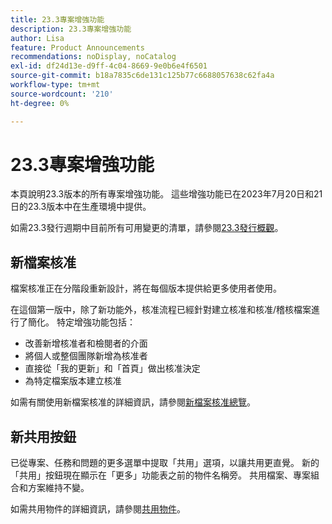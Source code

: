 ```yaml
---
title: 23.3專案增強功能
description: 23.3專案增強功能
author: Lisa
feature: Product Announcements
recommendations: noDisplay, noCatalog
exl-id: df24d13e-d9ff-4c04-8669-9e0b6e4f6501
source-git-commit: b18a7835c6de131c125b77c6688057638c62fa4a
workflow-type: tm+mt
source-wordcount: '210'
ht-degree: 0%

---
```


# 23.3專案增強功能

本頁說明23.3版本的所有專案增強功能。 這些增強功能已在2023年7月20日和21日的23.3版本中在生產環境中提供。

如需23.3發行週期中目前所有可用變更的清單，請參閱[23.3發行概觀](/help/quicksilver/product-announcements/product-releases/23.3-release-activity/23-3-release-overview.md)。

## 新檔案核准

檔案核准正在分階段重新設計，將在每個版本提供給更多使用者使用。

在這個第一版中，除了新功能外，核准流程已經針對建立核准和核准/稽核檔案進行了簡化。 特定增強功能包括：

* 改善新增核准者和檢閱者的介面
* 將個人或整個團隊新增為核准者
* 直接從「我的更新」和「首頁」做出核准決定
* 為特定檔案版本建立核准

如需有關使用新檔案核准的詳細資訊，請參閱[新檔案核准總覽](https://experienceleague.adobe.com/en/docs/workfront/using/review-and-approve-work/document-reviews-and-approvals/document-approvals-overview)。

## 新共用按鈕

已從專案、任務和問題的更多選單中提取「共用」選項，以讓共用更直覺。 新的「共用」按鈕現在顯示在「更多」功能表之前的物件名稱旁。 共用檔案、專案組合和方案維持不變。

如需共用物件的詳細資訊，請參閱[共用物件](https://experienceleague.adobe.com/en/docs/workfront/using/basics/grant-request-object-permissions/share-an-object)。
